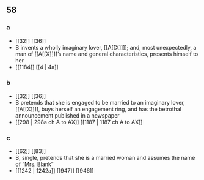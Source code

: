 ## 58
### a
- [[32]] [[36]] 
- B invents a wholly imaginary lover, [[A[[X]]]]; and, most unexpectedly, a man of [[A[[X]]]]’s name and general characteristics, presents himself to her
- [[1184]] [[4 | 4a]] 

### b
- [[32]] [[36]] 
- B pretends that she is engaged to be married to an imaginary lover, [[A[[X]]]], buys herself an engagement ring, and has the betrothal announcement published in a newspaper
- [[298 | 298a ch A to AX]] [[1187 | 1187 ch A to AX]] 

### c
- [[62]] [[83]] 
- B, single, pretends that she is a married woman and assumes the name of “Mrs. Blank”
- [[1242 | 1242a]] [[947]] [[946]] 

